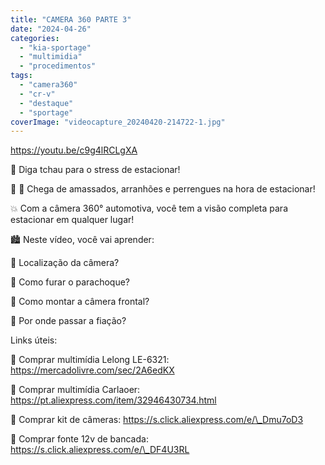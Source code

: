 ```yaml
---
title: "CAMERA 360 PARTE 3"
date: "2024-04-26"
categories: 
  - "kia-sportage"
  - "multimidia"
  - "procedimentos"
tags: 
  - "camera360"
  - "cr-v"
  - "destaque"
  - "sportage"
coverImage: "videocapture_20240420-214722-1.jpg"
---
```


<!--more-->

https://youtu.be/c9g4lRCLgXA

🚗 Diga tchau para o stress de estacionar!

👋 🚗 Chega de amassados, arranhões e perrengues na hora de estacionar!

💥 Com a câmera 360° automotiva, você tem a visão completa para estacionar em qualquer lugar!

🏙️ Neste vídeo, você vai aprender:

🧠 Localização da câmera?

🤩 Como furar o parachoque?

🤩 Como montar a câmera frontal?

🛒 Por onde passar a fiação?

Links úteis:

🛒 Comprar multimídia Lelong LE-6321: https://mercadolivre.com/sec/2A6edKX

🛒 Comprar multimídia Carlaoer: https://pt.aliexpress.com/item/32946430734.html

🛒 Comprar kit de câmeras: https://s.click.aliexpress.com/e/\_Dmu7oD3

🛒 Comprar fonte 12v de bancada: https://s.click.aliexpress.com/e/\_DF4U3RL
